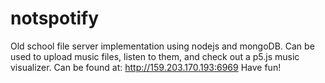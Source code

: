 # notspotify
Old school file server implementation using nodejs and mongoDB. Can be used to upload music files, listen to them, and check out a p5.js music visualizer.
Can be found at: http://159.203.170.193:6969
Have fun!

